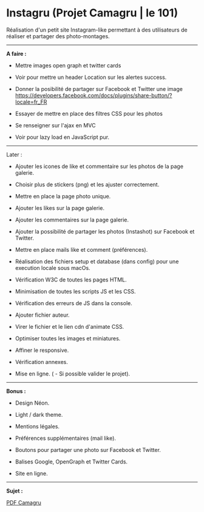 ﻿# Instagru (Projet Camagru | le 101)
Réalisation d'un petit site Instagram-like permettant à des utilisateurs de réaliser et partager des photo-montages.

<hr>

<strong>A faire :</strong>

 - Mettre images open graph et twitter cards
 - Voir pour mettre un header Location sur les alertes success.
 - Donner la posibilité de partager sur Facebook et Twitter une image
https://developers.facebook.com/docs/plugins/share-button/?locale=fr_FR

 - Essayer de mettre en place des filtres CSS pour les photos

 - Se renseigner sur l'ajax en MVC
 - Voir pour lazy load en JavaScript pur.

<hr>

Later :

 - Ajouter les icones de like et commentaire sur les photos de la page galerie.

 - Choisir plus de stickers (png) et les ajuster correctement.

 - Mettre en place la page photo unique.
 - Ajouter les likes sur la page galerie.
 - Ajouter les commentaires sur la page galerie.

 - Ajouter la possibilité de partager les photos (Instashot) sur Facebook et Twitter.
 - Mettre en place mails like et comment (préférences).

 - Réalisation des fichiers setup et database (dans config) pour une execution locale sous macOs.

 - Vérification W3C de toutes les pages HTML.
 - Minimisation de toutes les scripts JS et les CSS.
 - Vérification des erreurs de JS dans la console.
 - Ajouter fichier auteur.
 - Virer le fichier et le lien cdn d'animate CSS.
 - Optimiser toutes les images et miniatures.
 - Affiner le responsive.
 - Vérification annexes.
 - Mise en ligne.
( - Si possible valider le projet).

<hr>

<strong>Bonus :</strong>

 - Design Néon.
 - Light / dark theme.
 - Mentions légales.

 - Préférences supplémentaires (mail like).
 - Boutons pour partager une photo sur Facebook et Twitter.
 - Balises Google, OpenGraph et Twitter Cards.
 - Site en ligne.


<hr>

<strong>Sujet :</strong>

<a href="https://github.com/Rorothejedi/camagru/blob/master/camagru.fr.pdf">PDF Camagru</a>
